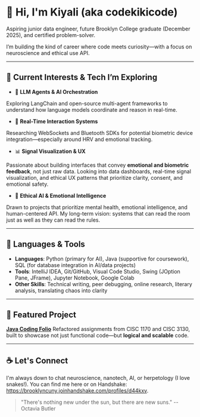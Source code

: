 # 👋 Hi, I'm Kiyali (aka codekikicode)

Aspiring junior data engineer, future Brooklyn College graduate (December 2025), and certified problem-solver.

I’m building the kind of career where code meets curiosity—with a focus on neuroscience and ethical use API.

---

## 🔭 Current Interests & Tech I’m Exploring

* 🧠 **LLM Agents & AI Orchestration**

Exploring LangChain and open-source multi-agent frameworks to understand how language models coordinate and reason in real-time.

* 📡 **Real-Time Interaction Systems**

Researching WebSockets and Bluetooth SDKs for potential biometric device integration—especially around HRV and emotional tracking.

* 📊 **Signal Visualization & UX**

Passionate about building interfaces that convey **emotional and biometric feedback**, not just raw data.
  Looking into data dashboards, real-time signal visualization, and ethical UX patterns that prioritize clarity, consent, and emotional safety.

* 🧬 **Ethical AI & Emotional Intelligence**
  
Drawn to projects that prioritize mental health, emotional intelligence, and human-centered API.
My long-term vision: systems that can read the room just as well as they can read the rules.

---

## 🧰 Languages & Tools

* **Languages**: Python (primary for AI), Java (supportive for coursework), SQL (for database integration in AI/data projects)
* **Tools**: IntelliJ IDEA, Git/GitHub, Visual Code Studio, Swing (JOption Pane, JFrame), Jupyter Notebook, Google Colab
* **Other Skills**: Technical writing, peer debugging, online research, literary analysis, translating chaos into clarity

---

## 🚀 Featured Project

**[Java Coding Folio](https://github.com/codekikicode/java-coding-folio)**
Refactored assignments from CISC 1170 and CISC 3130, built to showcase not just functional code—but **logical and scalable** code.

---

## ☕ Let's Connect

I'm always down to chat neuroscience, nanotech, AI, or herpetology (I love snakes!). 
You can find me here or on Handshake: https://brooklyncuny.joinhandshake.com/profiles/d44kxv.

> "There's nothing new under the sun, but there are new suns." --Octavia Butler
